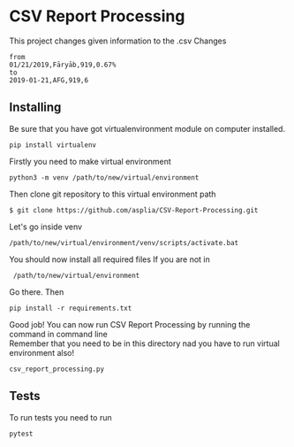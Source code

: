# CSV Report Processing
This project changes given information to the .csv
Changes
```
from
01/21/2019,Fāryāb,919,0.67%
to
2019-01-21,AFG,919,6
```
## Installing
Be sure that you have got virtualenvironment module on computer installed. <br/>
```
pip install virtualenv
```
Firstly you need to make virtual environment
```
python3 -m venv /path/to/new/virtual/environment
```
Then clone git repository to this virtual environment path
```
$ git clone https://github.com/asplia/CSV-Report-Processing.git
```
Let's go inside venv
```
/path/to/new/virtual/environment/venv/scripts/activate.bat
```
You should now install all required files
If you are not in 
```
 /path/to/new/virtual/environment
```
Go there.
Then
```
pip install -r requirements.txt
```
Good job! You can now run CSV Report Processing by running the command in command line <br/>
Remember that you need to be in this directory nad you have to run virtual environment also!
```
csv_report_processing.py
```
## Tests
To run tests you need to run
```
pytest
```

